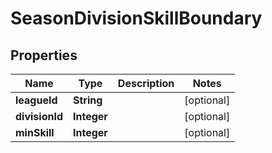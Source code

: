 

# SeasonDivisionSkillBoundary


## Properties

| Name | Type | Description | Notes |
|------------ | ------------- | ------------- | -------------|
|**leagueId** | **String** |  |  [optional] |
|**divisionId** | **Integer** |  |  [optional] |
|**minSkill** | **Integer** |  |  [optional] |



